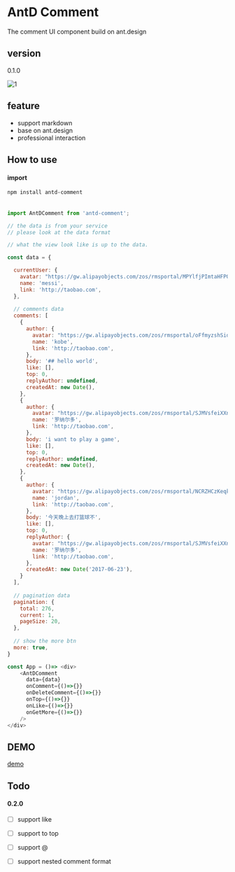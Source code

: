 # AntD Comment 

The comment UI component build on ant.design

## version

0.1.0

![1](https://gw.alipayobjects.com/zos/rmsportal/rnUQgvYWUJDxhKrRqrdp.png)

## feature

- support markdown
- base on ant.design
- professional interaction

## How to use

#### import

`npm install antd-comment`

####

```javascript

import AntDComment from 'antd-comment';

// the data is from your service
// please look at the data format

// what the view look like is up to the data.

const data = {

  currentUser: {
    avatar: "https://gw.alipayobjects.com/zos/rmsportal/MPYlfjPImtaHFPOvpBVo.png",
    name: 'messi',
    link: 'http://taobao.com',
  },
  
  // comments data
  comments: [
    {
      author: {
        avatar: "https://gw.alipayobjects.com/zos/rmsportal/oFfmyzshSidtkzZZSgea.jpg",
        name: 'kobe',
        link: 'http://taobao.com',
      },
      body: '## hello world',
      like: [],
      top: 0,
      replyAuthor: undefined,
      createdAt: new Date(),
    },
    {
      author: {
        avatar: "https://gw.alipayobjects.com/zos/rmsportal/SJMVsfeiXXnvxvEwgHjy.gif",
        name: '罗纳尔多',
        link: 'http://taobao.com',
      },
      body: 'i want to play a game',
      like: [],
      top: 0,
      replyAuthor: undefined,
      createdAt: new Date(),
    },
    {
      author: {
        avatar: "https://gw.alipayobjects.com/zos/rmsportal/NCRZHCzKeqkcBaKXDPZb.jpg",
        name: 'jordan',
        link: 'http://taobao.com',
      },
      body: '今天晚上去打篮球不',
      like: [],
      top: 0,
      replyAuthor: {
        avatar: "https://gw.alipayobjects.com/zos/rmsportal/SJMVsfeiXXnvxvEwgHjy.gif",
        name: '罗纳尔多',
        link: 'http://taobao.com',
      },
      createdAt: new Date('2017-06-23'),
    }
  ],
  
  // pagination data
  pagination: {
    total: 276,
    current: 1,
    pageSize: 20,
  },
  
  // show the more btn
  more: true,
}

const App = ()=> <div>
    <AntDComment 
      data={data}
      onComment={()=>{}}
      onDeleteComment={()=>{}}
      onTop={()=>{}}
      onLike={()=>{}}
      onGetMore={()=>{}}
    />
</div>

```

## DEMO

[demo](/demo/index.html)

## Todo

#### 0.2.0 

- [ ] support like
- [ ] support to top
- [ ] support @
- [ ] support nested comment format


